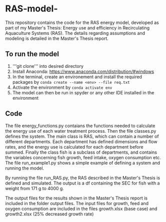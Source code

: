 # RAS-model-

This repository contains the code for the RAS energy model, developed as part of my Master's Thesis: Energy use and efficiency in Recirculating
Aquaculture Systems (RAS). 
The details regarding assumptions and modeling is detailed in the Master's Thesis report. 

## To run the model
1. '''git clone''' into desired directory
2. Install Anaconda: https://www.anaconda.com/distribution/#windows 
3. In the terminal, create an environement and install the required packages by 
    ```conda create --name <env> --file req.txt```
4. Activate the environment by ```conda activate env```
5. The model can then be run in spyder or any other IDE installed in the environment

## Code 
The file energy_functions.py contaians the functions needed to calculate the energy use of each water treatment process. 
Then the file classes.py defines the system. The main class is RAS, which can contain a number of different departments. Each department has defined dimensions and flow rates, and the energy use is calculated for each department before summed. Finally the class fish is a subclass of departments, and contains the variables concerning fish growth, feed intake, oxygen consumption etc. The file run_example1.py shows a simple example of defining a system and running the model. 

By running the file run_RAS.py, the RAS described in the Master's Thesis is defined and simulated. The output is a df containing the SEC for fish with a weight from 171 g to 4000 g. 

The output files for the results shown in the Master's Thesis report is included in the folder output files. 
The input files for growth, feed and oxygen consumption are included in the files growth.xlsx (base case) and growth2.xlsx (25% decreased growth rate)


